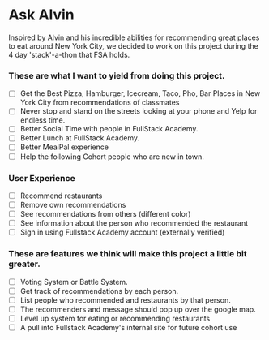 # Ask Alvin
Inspired by Alvin and his incredible abilities for recommending great places to eat around New York City,
we decided to work on this project during the 4 day 'stack'-a-thon that FSA holds.

### These are what I want to yield from doing this project.

- [ ] Get the Best Pizza, Hamburger, Icecream, Taco, Pho, Bar Places in New York City from recommendations of classmates
- [ ] Never stop and stand on the streets looking at your phone and Yelp for endless time.
- [ ] Better Social Time with people in FullStack Academy.
- [ ] Better Lunch at FullStack Academy.
- [ ] Better MealPal experience
- [ ] Help the following Cohort people who are new in town.

### User Experience
- [ ] Recommend restaurants
- [ ] Remove own recommendations
- [ ] See recommendations from others (different color)
- [ ] See information about the person who recommended the restaurant
- [ ] Sign in using Fullstack Academy account (externally verified)

### These are features we think will make this project a little bit greater.

- [ ] Voting System or Battle System.
- [ ] Get track of recommendations by each person.
- [ ] List people who recommended and restaurants by that person.
- [ ] The recommenders and message should pop up over the google map.
- [ ] Level up system for eating or recommending restaurants
- [ ] A pull into Fullstack Academy's internal site for future cohort use
